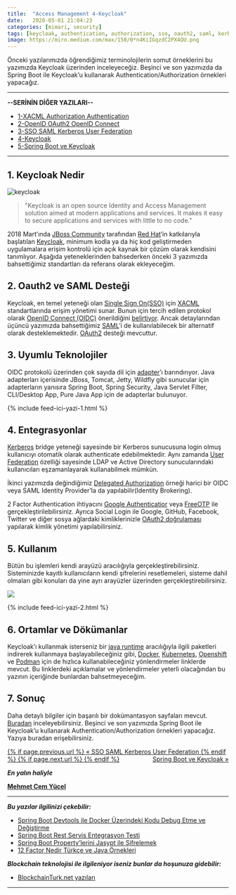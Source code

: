 ```yaml
---
title:  "Access Management 4-Keycloak"
date:   2020-05-01 21:04:23
categories: [mimari, security]
tags: [keycloak, authentication, authorization, sso, oauth2, saml, kerberos, ldap, oidc, oauth, openid connect, security, türkçe, yazılım, blog, blogger, nedir, örnek, nasıl yapılır, mehmet cem yücel]
image: https://miro.medium.com/max/150/0*n4KiIGqzdC2PX4QU.png
---
```

Önceki yazılarımızda öğrendiğimiz terminolojilerin somut örneklerini bu yazımızda Keycloak üzerinden inceleyeceğiz. Beşinci ve son yazımızda da Spring Boot ile Keycloak’u kullanarak Authentication/Authorization örnekleri yapacağız.

---

**--SERİNİN DİĞER YAZILARI--**

- [1-XACML Authorization Authentication](https://www.mehmetcemyucel.com/2020/Access-Management-1-XACML-Authorization-Authentication/)
- [2-OpenID OAuth2 OpenID Connect](https://www.mehmetcemyucel.com/2020/Access-Management-2-OpenID-OAuth2-OpenID-Connect/)
- [3-SSO SAML Kerberos User Federation](https://www.mehmetcemyucel.com/2020/Access-Management-3-SSO-SAML-Kerberos-User-Federation/)
- [4-Keycloak](https://www.mehmetcemyucel.com/2020/Access-Management-4-Keycloak/)
- [5-Spring Boot ve Keycloak](https://www.mehmetcemyucel.com/2020/Access-Management-5-Spring-RestTemplate-Feign-Keycloak/)

---

## 1. Keycloak Nedir

![keycloak](https://miro.medium.com/max/1250/0*n4KiIGqzdC2PX4QU.png)

>"Keycloak is an open source Identity and Access Management solution aimed at modern applications and services. It makes it easy to secure applications and services with little to no code."

2018 Mart’ında [JBoss Community](https://developer.jboss.org/welcome) tarafından [Red Hat](https://www.redhat.com/en)’in katkılarıyla başlatılan [Keycloak](https://www.keycloak.org/), minimum kodla ya da hiç kod geliştirmeden uygulamalara erişim kontrolü için açık kaynak bir çözüm olarak kendisini tanımlıyor. Aşağıda yeteneklerinden bahsederken önceki 3 yazımızda bahsettiğimiz standartları da referans olarak ekleyeceğim.

## 2. Oauth2 ve SAML Desteği

Keycloak, en temel yeteneği olan [Single Sign On(SSO)](https://medium.com/mehmetcemyucel/dcc56682bdb2) için [XACML](https://medium.com/mehmetcemyucel/e4bdd7647b66) standartlarında erişim yönetimi sunar. Bunun için tercih edilen protokol olarak [OpenID Connect (OIDC)](https://medium.com/mehmetcemyucel/a36ee3f7779a) önerildiğini [belirtiyor](https://www.keycloak.org/docs/latest/securing_apps/index.html#openid-connect-vs-saml). Ancak detaylarından üçüncü yazımızda bahsettiğimiz [SAML](https://medium.com/mehmetcemyucel/dcc56682bdb2)’i de kullanılabilecek bir alternatif olarak desteklemektedir. [OAuth2](https://medium.com/mehmetcemyucel/a36ee3f7779a) desteği mevcuttur.

## 3. Uyumlu Teknolojiler

OIDC protokolü üzerinden çok sayıda dil için [adapter](https://www.keycloak.org/docs/latest/securing_apps/index.html#openid-connect-3)’ı barındırıyor. Java adapterları içerisinde JBoss, Tomcat, Jetty, Wildfly gibi sunucular için adapterların yanısıra Spring Boot, Spring Security, Java Servlet Filter, CLI/Desktop App, Pure Java App için de adapterlar bulunuyor.

{% include feed-ici-yazi-1.html %}

## 4. Entegrasyonlar

[Kerberos](https://medium.com/mehmetcemyucel/dcc56682bdb2) bridge yeteneği sayesinde bir Kerberos sunucusuna login olmuş kullanıcıyı otomatik olarak authenticate edebilmektedir. Aynı zamanda [User Federation](https://medium.com/mehmetcemyucel/dcc56682bdb2) özelliği sayesinde LDAP ve Active Directory sunucularındaki kullanıcıları eşzamanlayarak kullanabilmek mümkün.

İkinci yazımızda değindiğimiz [Delegated Authorization](https://medium.com/mehmetcemyucel/a36ee3f7779a) örneği harici bir OIDC veya SAML Identity Provider’la da yapılabilir(Identity Brokering).

2 Factor Authentication ihtiyacını [Google Authenticatior](https://www.google.com/landing/2step/) veya [FreeOTP](https://freeotp.github.io/) ile gerçekleştirilebilirsiniz. Ayrıca Social Login ile Google, GitHub, Facebook, Twitter ve diğer sosya ağlardaki kimliklerinizle [OAuth2 doğrulaması](https://medium.com/mehmetcemyucel/a36ee3f7779a) yapılarak kimlik yönetimi yapılabilirsiniz.

## 5. Kullanım

Bütün bu işlemleri kendi arayüzü aracılığıyla gerçekleştirebilirsiniz. Sisteminizde kayıtlı kullanıcıların kendi şifrelerini resetlemeleri, sisteme dahil olmaları gibi konuları da yine ayrı arayüzler üzerinden gerçekleştirebilirsiniz.

![](https://miro.medium.com/max/1041/0*Xx4tAv-JfKtR9tVX.png)

{% include feed-ici-yazi-2.html %}

## 6. Ortamlar ve Dökümanlar

Keycloak’ı kullanmak isterseniz bir [java runtime](https://www.keycloak.org/getting-started/getting-started-zip) aracılığıyla ilgili paketleri indirerek kullanmaya başlayabileceğiniz gibi, [Docker](https://www.keycloak.org/getting-started/getting-started-docker), [Kubernetes](https://www.keycloak.org/getting-started/getting-started-kube), [Openshift](https://www.keycloak.org/getting-started/getting-started-openshift) ve [Podman](https://www.keycloak.org/getting-started/getting-started-podman) için de hızlıca kullanabileceğiniz yönlendirmeler linklerde mevcut. Bu linklerdeki açıklamalar ve yönlendirmeler yeterli olacağından bu yazının içeriğinde bunlardan bahsetmeyeceğim.

## 7. Sonuç

Daha detaylı bilgiler için başarılı bir dokümantasyon sayfaları mevcut. [Buradan](https://www.keycloak.org/documentation) inceleyebilirsiniz. Beşinci ve son yazımızda Spring Boot ile Keycloak’u kullanarak Authentication/Authorization örnekleri yapacağız. Yazıya buradan erişebilirsiniz.

<div class="PageNavigation">
    <p style="text-align:left; text-decoration: underline;">
        {% if page.previous.url %}
             <a href="{{page.previous.url}}">&laquo; SSO SAML Kerberos User Federation</a>
        {% endif %}
        {% if page.next.url %}
            <span style="float:right; text-decoration: underline;">
                <a href="{{page.next.url}}">Spring Boot ve Keycloak &raquo;</a>
        </span>
        {% endif %}
    </p>
</div>

**_En yalın haliyle_**

[**Mehmet Cem Yücel**](https://www.mehmetcemyucel.com)

---

**_Bu yazılar ilgilinizi çekebilir:_**

- [Spring Boot Devtools ile Docker Üzerindeki Kodu Debug Etme ve Değiştirme](https://www.mehmetcemyucel.com/2019/spring-boot-devtools-ile-docker-uzerindeki-kodu-debug-etme-ve-degistirme/)
- [Spring Boot Rest Servis Entegrasyon Testi](https://medium.com/mehmetcemyucel/spring-boot-rest-birim-entegrasyon-testi-43a7f9354a33)
- [Spring Boot Property’lerini Jasypt ile Şifrelemek](https://www.mehmetcemyucel.com/2019/spring-boot-propertylerini-jasypt-ile-sifrelemek/)
- [12 Factor Nedir Türkçe ve Java Örnekleri](https://www.mehmetcemyucel.com/2019/twelve-factor-nedir-turkce-ornek/)

**_Blockchain teknolojisi ile ilgileniyor iseniz bunlar da hoşunuza gidebilir:_**

- [BlockchainTurk.net yazıları](https://www.mehmetcemyucel.com/categories/#blockchain)

---
